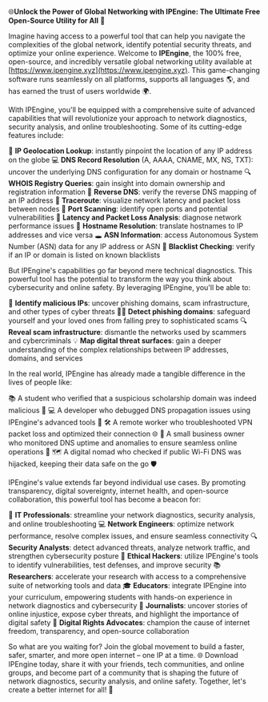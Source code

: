 🌐**Unlock the Power of Global Networking with IPEngine: The Ultimate Free Open-Source Utility for All** 🚀

Imagine having access to a powerful tool that can help you navigate the complexities of the global network, identify potential security threats, and optimize your online experience. Welcome to **IPEngine**, the 100% free, open-source, and incredibly versatile global networking utility available at [https://www.ipengine.xyz](https://www.ipengine.xyz). This game-changing software runs seamlessly on all platforms, supports all languages 🌎, and has earned the trust of users worldwide 🌍.

With IPEngine, you'll be equipped with a comprehensive suite of advanced capabilities that will revolutionize your approach to network diagnostics, security analysis, and online troubleshooting. Some of its cutting-edge features include:

📍 **IP Geolocation Lookup**: instantly pinpoint the location of any IP address on the globe
💻 **DNS Record Resolution** (A, AAAA, CNAME, MX, NS, TXT): uncover the underlying DNS configuration for any domain or hostname
🔍 **WHOIS Registry Queries**: gain insight into domain ownership and registration information
🔄 **Reverse DNS**: verify the reverse DNS mapping of an IP address
📡 **Traceroute**: visualize network latency and packet loss between nodes
🚪 **Port Scanning**: identify open ports and potential vulnerabilities
💸 **Latency and Packet Loss Analysis**: diagnose network performance issues
🔑 **Hostname Resolution**: translate hostnames to IP addresses and vice versa
🕳️ **ASN Information**: access Autonomous System Number (ASN) data for any IP address or ASN
🚫 **Blacklist Checking**: verify if an IP or domain is listed on known blacklists

But IPEngine's capabilities go far beyond mere technical diagnostics. This powerful tool has the potential to transform the way you think about cybersecurity and online safety. By leveraging IPEngine, you'll be able to:

🚨 **Identify malicious IPs**: uncover phishing domains, scam infrastructure, and other types of cyber threats
🕵️‍♂️ **Detect phishing domains**: safeguard yourself and your loved ones from falling prey to sophisticated scams
🔍 **Reveal scam infrastructure**: dismantle the networks used by scammers and cybercriminals
💡 **Map digital threat surfaces**: gain a deeper understanding of the complex relationships between IP addresses, domains, and services

In the real world, IPEngine has already made a tangible difference in the lives of people like:

📚 A student who verified that a suspicious scholarship domain was indeed malicious 🚫
💻 A developer who debugged DNS propagation issues using IPEngine's advanced tools 🔧
🛠️ A remote worker who troubleshooted VPN packet loss and optimized their connection 🌐
💼 A small business owner who monitored DNS uptime and anomalies to ensure seamless online operations 💸
🗺️ A digital nomad who checked if public Wi-Fi DNS was hijacked, keeping their data safe on the go 🛡️

IPEngine's value extends far beyond individual use cases. By promoting transparency, digital sovereignty, internet health, and open-source collaboration, this powerful tool has become a beacon for:

🌟 **IT Professionals**: streamline your network diagnostics, security analysis, and online troubleshooting
💻 **Network Engineers**: optimize network performance, resolve complex issues, and ensure seamless connectivity
🔍 **Security Analysts**: detect advanced threats, analyze network traffic, and strengthen cybersecurity posture
🚀 **Ethical Hackers**: utilize IPEngine's tools to identify vulnerabilities, test defenses, and improve security
📚 **Researchers**: accelerate your research with access to a comprehensive suite of networking tools and data
🎓 **Educators**: integrate IPEngine into your curriculum, empowering students with hands-on experience in network diagnostics and cybersecurity
📰 **Journalists**: uncover stories of online injustice, expose cyber threats, and highlight the importance of digital safety
👥 **Digital Rights Advocates**: champion the cause of internet freedom, transparency, and open-source collaboration

So what are you waiting for? Join the global movement to build a faster, safer, smarter, and more open internet – one IP at a time. 🌐 Download IPEngine today, share it with your friends, tech communities, and online groups, and become part of a community that is shaping the future of network diagnostics, security analysis, and online safety. Together, let's create a better internet for all! 🚀